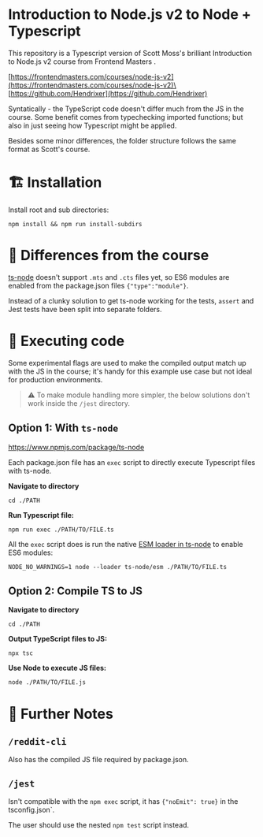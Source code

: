 # Introduction to Node.js v2 to Node + Typescript

This repository is a Typescript version of Scott Moss's brilliant Introduction to Node.js v2 course from Frontend Masters .

[https://frontendmasters.com/courses/node-js-v2](https://frontendmasters.com/courses/node-js-v2)\
[https://github.com/Hendrixer](https://github.com/Hendrixer)

Syntatically - the TypeScript code doesn't differ much from the JS in the course. Some benefit comes from typechecking imported functions; but also in just seeing how Typescript might be applied.

Besides some minor differences, the folder structure follows the same format as Scott's course.

# :building_construction: Installation

Install root and sub directories:

`npm install && npm run install-subdirs`

# :twisted_rightwards_arrows: Differences from the course

[ts-node](https://www.npmjs.com/package/ts-node) doesn't support `.mts` and `.cts` files yet, so ES6 modules are enabled from the package.json files `{"type":"module"}`.

Instead of a clunky solution to get ts-node working for the tests, `assert` and Jest tests have been split into separate folders.

# :space_invader: Executing code

Some experimental flags are used to make the compiled output match up with the JS in the course; it's handy for this example use case but not ideal for production environments.

> :warning: To make module handling more simpler, the below solutions don't work inside the `/jest` directory.

## **Option 1: With `ts-node`**

https://www.npmjs.com/package/ts-node

Each package.json file has an `exec` script to directly execute Typescript files with ts-node.

**Navigate to directory**

`cd ./PATH`

**Run Typescript file:**

`npm run exec ./PATH/TO/FILE.ts`

All the `exec` script does is run the native [ESM loader in ts-node](https://github.com/TypeStrong/ts-node#commonjs-vs-native-ecmascript-modules) to enable ES6 modules:

`NODE_NO_WARNINGS=1 node --loader ts-node/esm ./PATH/TO/FILE.ts`

## **Option 2: Compile TS to JS**

**Navigate to directory**

`cd ./PATH`

**Output TypeScript files to JS:**

`npx tsc`

**Use Node to execute JS files:**

`node ./PATH/TO/FILE.js`

# :memo: Further Notes

## `/reddit-cli`

Also has the compiled JS file required by package.json.

## `/jest`

Isn't compatible with the `npm exec` script, it has `{"noEmit": true}` in the tsconfig.json`.

The user should use the nested `npm test` script instead.
